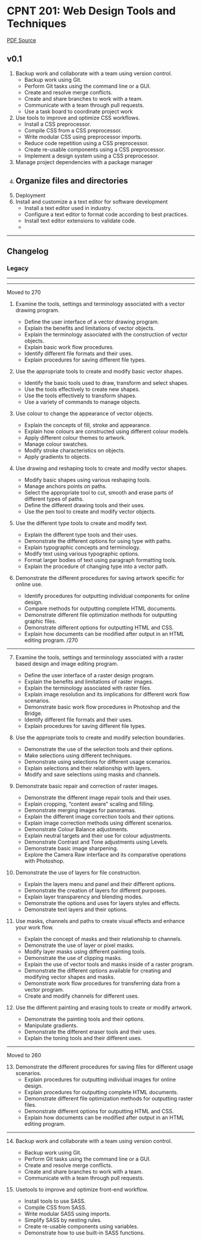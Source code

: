 # CPNT 201: Web Design Tools and Techniques 
[PDF Source](CPNT_201.pdf)

## v0.1
1. Backup work and collaborate with a team using version control.
    - Backup work using Git.
    - Perform Git tasks using the command line or a GUI. 
    - Create and resolve merge conflicts.
    - Create and share branches to work with a team.
    - Communicate with a team through pull requests. 
    - Use a task board to coordinate project work
2. Use tools to improve and optimize CSS workflows.
    - Install a CSS preprocessor.
    - Compile CSS from a CSS preprocessor.
    - Write modular CSS using preprocessor imports.
    - Reduce code repetition using a CSS preprocessor.
    - Create re-usable components using a CSS preprocessor. 
    - Implement a design system using a CSS preprocessor.
3. Manage project dependencies with a package manager
4. Organize files and directories
    - 
5. Deployment
6. Install and customize a a text editor for software development
    - Install a text editor used in industry.
    - Configure a text editor to format code according to best practices.
    - Install text editor extensions to validate code.
    - 
---

## Changelog
### Legacy
--- 

---
Moved to 270
1. Examine the tools, settings and terminology associated with a vector drawing program.
    - Define the user interface of a vector drawing program.
    - Explain the benefits and limitations of vector objects.
    - Explain the terminology associated with the construction of vector objects. 
    - Explain basic work flow procedures.
    - Identify different file formats and their uses.
    - Explain procedures for saving different file types.

2. Use the appropriate tools to create and modify basic vector shapes.
    - Identify the basic tools used to draw, transform and select shapes. 
    - Use the tools effectively to create new shapes.
    - Use the tools effectively to transform shapes.
    - Use a variety of commands to manage objects. 

3. Use colour to change the appearance of vector objects.
    - Explain the concepts of fill, stroke and appearance.
    - Explain how colours are constructed using different colour models. 
    - Apply different colour themes to artwork.
    - Manage colour swatches.
    - Modify stroke characteristics on objects.
    - Apply gradients to objects.

4. Use drawing and reshaping tools to create and modify vector shapes.
    - Modify basic shapes using various reshaping tools.
    - Manage anchors points on paths.
    - Select the appropriate tool to cut, smooth and erase parts of different types of paths. 
    - Define the different drawing tools and their uses.
    - Use the pen tool to create and modify vector objects.

5. Use the different type tools to create and modify text.
    - Explain the different type tools and their uses.
    - Demonstrate the different options for using type with paths. 
    - Explain typographic concepts and terminology.
    - Modify text using various typographic options.
    - Format larger bodies of text using paragraph formatting tools.
    - Explain the procedure of changing type into a vector path.

6. Demonstrate the different procedures for saving artwork specific for online use.
    - Identify procedures for outputting individual components for online design.
    - Compare methods for outputting complete HTML documents.
    - Demonstrate different file optimization methods for outputting graphic files.
    - Demonstrate different options for outputting HTML and CSS.
    - Explain how documents can be modified after output in an HTML editing program.
/270
---

7. Examine the tools, settings and terminology associated with a raster based design and image editing program.
    - Define the user interface of a raster design program.
    - Explain the benefits and limitations of raster images.
    - Explain the terminology associated with raster files.
    - Explain image resolution and its implications for different work flow scenarios. 
    - Demonstrate basic work flow procedures in Photoshop and the Bridge.
    - Identify different file formats and their uses.
    - Explain procedures for saving different file types.

8. Use the appropriate tools to create and modify selection boundaries.
    - Demonstrate the use of the selection tools and their options. 
    - Make selections using different techniques.
    - Demonstrate using selections for different usage scenarios. 
    - Explain selections and their relationship with layers.
    - Modify and save selections using masks and channels.

9. Demonstrate basic repair and correction of raster images.
    - Demonstrate the different image repair tools and their uses. 
    - Explain cropping, “content aware” scaling and filling.
    - Demonstrate merging images for panoramas.
    - Explain the different image correction tools and their options. 
    - Explain image correction methods using different scenarios. 
    - Demonstrate Colour Balance adjustments.
    - Explain neutral targets and their use for colour adjustments.
    - Demonstrate Contrast and Tone adjustments using Levels.
    - Demonstrate basic image sharpening.
    - Explore the Camera Raw interface and its comparative operations with Photoshop.

10. Demonstrate the use of layers for file construction.
    - Explain the layers menu and panel and their different options. 
    - Demonstrate the creation of layers for different purposes. 
    - Explain layer transparency and blending modes.
    - Demonstrate the options and uses for layers styles and effects. 
    - Demonstrate text layers and their options.

11. Use masks, channels and paths to create visual effects and enhance your work flow.
    - Explain the concept of masks and their relationship to channels. 
    - Demonstrate the use of layer or pixel masks.
    - Modify layer masks using different painting tools.
    - Demonstrate the use of clipping masks.
    - Explain the use of vector tools and masks inside of a raster program.
    - Demonstrate the different options available for creating and modifying vector shapes and masks. 
    - Demonstrate work flow procedures for transferring data from a vector program.
    - Create and modify channels for different uses.

12. Use the different painting and erasing tools to create or modify artwork.
    - Demonstrate the painting tools and their options. 
    - Manipulate gradients.
    - Demonstrate the different eraser tools and their uses.
    - Explain the toning tools and their different uses.

--- 
Moved to 260

13. Demonstrate the different procedures for saving files for different usage scenarios.
    - Explain procedures for outputting individual images for online design.
    - Explain procedures for outputting complete HTML documents.
    - Demonstrate different file optimization methods for outputting raster files.
    - Demonstrate different options for outputting HTML and CSS.
    - Explain how documents can be modified after output in an HTML editing program.
---

14. Backup work and collaborate with a team using version control.
    - Backup work using Git.
    - Perform Git tasks using the command line or a GUI. 
    - Create and resolve merge conflicts.
    - Create and share branches to work with a team.
    - Communicate with a team through pull requests. 

15. Usetools to improve and optimize front-end workflow.
    - Install tools to use SASS.
    - Compile CSS from SASS.
    - Write modular SASS using imports.
    - Simplify SASS by nesting rules.
    - Create re-usable components using variables. 
    - Demonstrate how to use built-in SASS functions.